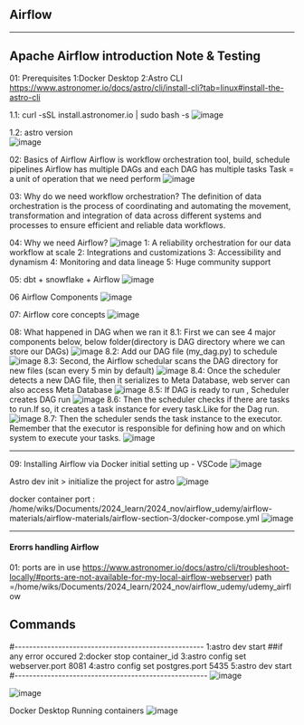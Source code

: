 ## Airflow
------------------------------------------
Apache Airflow introduction Note & Testing 
-------------------------------------------
01: Prerequisites 
        1:Docker Desktop
        2:Astro CLI  
        https://www.astronomer.io/docs/astro/cli/install-cli?tab=linux#install-the-astro-cli 
            
1.1: curl -sSL install.astronomer.io | sudo bash -s
            ![image](https://github.com/user-attachments/assets/fcb83949-b594-4dd0-9aac-d5fe8e9ee559)
        
1.2: astro version  
            ![image](https://github.com/user-attachments/assets/6fac962b-0f42-4d52-a534-615e476a2033)


02: Basics of Airflow 
            Airflow is workflow orchestration tool, build, schedule pipelines 
            Airflow has multiple DAGs and each DAG has multiple tasks 
            Task = a unit of operation that we  need perform 
            ![image](https://github.com/user-attachments/assets/adf2a9e1-bccc-4f6b-8286-4abfa750e18e) 
            

03: Why do we need workflow orchestration? 
        The definition of data orchestration is the process of coordinating and automating the movement, 
        transformation and integration of data across different systems and processes to ensure efficient
        and reliable data workflows. 

04: Why we need Airflow?
        ![image](https://github.com/user-attachments/assets/e0a3c0c2-1aa2-434d-a7ec-f853544efb3c) 
         1: A reliability orchestration for our data workflow at scale
         2: Integrations and customizations
         3: Accessibility and dynamism
         4: Monitoring and data lineage
         5: Huge community support
         
05: dbt + snowflake + Airflow 
        ![image](https://github.com/user-attachments/assets/4843d502-d5f3-4502-b3af-f9ee4d2eb0ad)
        
06 Airflow Components 
        ![image](https://github.com/user-attachments/assets/c17b8697-eaef-4dce-84f5-9cffa1a0894c)

07: Airflow core concepts
        ![image](https://github.com/user-attachments/assets/206ad3e7-c23a-4287-872b-5b98d53f4936)

 08:  What happened in DAG when we ran it
         8.1: First we can see 4 major components below, below folder(directory is DAG directory where we can store our DAGs)
                 ![image](https://github.com/user-attachments/assets/517556ab-46fd-4d78-aed8-0e4929d9894d)
        8.2: Add our DAG file (my_dag.py) to schedule 
                 ![image](https://github.com/user-attachments/assets/8504fa2f-65e0-4e16-8cb1-8c72e099759f)
        8.3: Second, the Airflow schedular scans the DAG directory for new files (scan every 5 min by default)
                ![image](https://github.com/user-attachments/assets/cfb1d35c-2962-4aa2-b68c-f01ee42c4192)
        8.4: Once the scheduler detects a new DAG file, then it serializes to Meta Database, web server can also access Meta Database
                ![image](https://github.com/user-attachments/assets/075c9fcd-5102-4710-b8b1-9e40b8a0725a)
        8.5: If DAG is ready to run , Scheduler creates DAG run
                ![image](https://github.com/user-attachments/assets/d6fb890a-2c33-43ab-9741-08fa9efcb91a)
        8.6: Then the scheduler checks if there are tasks to run.If so, it creates a task instance for every task.Like for the Dag run.
                ![image](https://github.com/user-attachments/assets/c3c7cc0d-6cc1-42ad-88bb-bcc5189f9269) 
        8.7: Then the scheduler sends the task instance to the executor. Remember that the executor is responsible for defining how and on which system to execute your 
             tasks.
                ![image](https://github.com/user-attachments/assets/b52122b6-e361-47e5-85d7-7723241f0505)

-----------------------------------------------------------------------------------------------------------------------------------------------------------------
09: Installing Airflow via Docker
initial setting up - VSCode
![image](https://github.com/user-attachments/assets/363ea0db-fd66-4205-b893-6f4eca1ad686)
                
Astro dev init > initialize the project for astro 
![image](https://github.com/user-attachments/assets/41b61a8e-7cb9-49c6-b747-1191f239ba9a)

docker container port : /home/wiks/Documents/2024_learn/2024_nov/airflow_udemy/airflow-materials/airflow-materials/airflow-section-3/docker-compose.yml
![image](https://github.com/user-attachments/assets/79936fa5-f71d-4b06-8f60-aa293644b2ba)


-----------------------------------------------------------------------------------------------------------------------------------------------------------------
#### Erorrs handling Airflow ####
01: ports are in use 
https://www.astronomer.io/docs/astro/cli/troubleshoot-locally/#ports-are-not-available-for-my-local-airflow-webserver)
path =/home/wiks/Documents/2024_learn/2024_nov/airflow_udemy/udemy_airflow

## Commands 
#----------------------------------------------------
        1:astro dev start
        ##if any error occured
        2:docker stop container_id
        3:astro config set webserver.port 8081
        4:astro config set postgres.port 5435
        5:astro dev start
#-----------------------------------------------------
![image](https://github.com/user-attachments/assets/3f278d31-b744-4e55-ac20-96de96f3e244)

![image](https://github.com/user-attachments/assets/a0b919fe-0861-43b2-a693-0636c5c265d3)

Docker Desktop Running containers 
![image](https://github.com/user-attachments/assets/18c62e04-4c30-4f2c-aa8a-fcf617567e8d)

        


         



        


        
